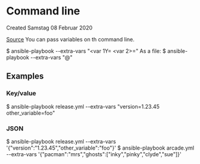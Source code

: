 # Command line
Created Samstag 08 Februar 2020

[Source](https://docs.ansible.com/ansible/latest/user_guide/playbooks_variables.html#id35)
You can pass variables on th command line.

$ ansible-playbook <playbook> --extra-vars "<var 1Y=<value> <var 2>=<value>"
As a file:
$ ansible-playbook <playbook> --extra-vars "@<YAML or JSON file>"


Examples
--------

### Key/value
$ ansible-playbook release.yml --extra-vars "version=1.23.45 other_variable=foo"

### JSON
$ ansible-playbook release.yml --extra-vars '{"version":"1.23.45","other_variable":"foo"}'
$ ansible-playbook arcade.yml --extra-vars '{"pacman":"mrs","ghosts":["inky","pinky","clyde","sue"]}'

